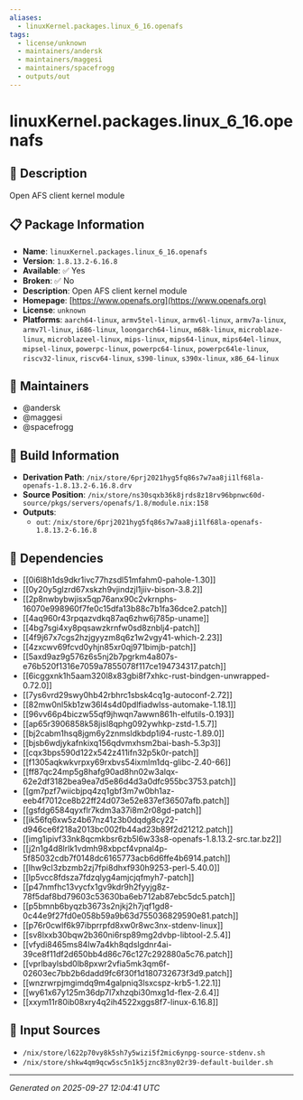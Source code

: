 ```yaml
---
aliases:
  - linuxKernel.packages.linux_6_16.openafs
tags:
  - license/unknown
  - maintainers/andersk
  - maintainers/maggesi
  - maintainers/spacefrogg
  - outputs/out
---
```


# linuxKernel.packages.linux_6_16.openafs

## 📝 Description

Open AFS client kernel module

## 📋 Package Information

- **Name**: `linuxKernel.packages.linux_6_16.openafs`
- **Version**: `1.8.13.2-6.16.8`
- **Available**: ✅ Yes
- **Broken**: ✅ No
- **Description**: Open AFS client kernel module
- **Homepage**: [https://www.openafs.org](https://www.openafs.org)
- **License**: `unknown`
- **Platforms**: `aarch64-linux`, `armv5tel-linux`, `armv6l-linux`, `armv7a-linux`, `armv7l-linux`, `i686-linux`, `loongarch64-linux`, `m68k-linux`, `microblaze-linux`, `microblazeel-linux`, `mips-linux`, `mips64-linux`, `mips64el-linux`, `mipsel-linux`, `powerpc-linux`, `powerpc64-linux`, `powerpc64le-linux`, `riscv32-linux`, `riscv64-linux`, `s390-linux`, `s390x-linux`, `x86_64-linux`
## 👥 Maintainers

- @andersk
- @maggesi
- @spacefrogg


## 🔧 Build Information

- **Derivation Path**: `/nix/store/6prj2021hyg5fq86s7w7aa8ji1lf68la-openafs-1.8.13.2-6.16.8.drv`
- **Source Position**: `/nix/store/ns30sqxb36k8jrds8z18rv96bpnwc60d-source/pkgs/servers/openafs/1.8/module.nix:158`
- **Outputs**:
  - `out`:  `/nix/store/6prj2021hyg5fq86s7w7aa8ji1lf68la-openafs-1.8.13.2-6.16.8`

## 🔗 Dependencies

- [[0i6l8h1ds9dkr1ivc77hzsdl51mfahm0-pahole-1.30]]
- [[0y20y5glzrd67xskzh9vjindzjl1jiiv-bison-3.8.2]]
- [[2p8nwbybwjisx5qp76anx90c2vkrnphs-16070e998960f7fe0c15dfa13b88c7b1fa36dce2.patch]]
- [[4aq960r43rpqazvdkq87aq6zhw6j785p-uname]]
- [[4bg7sgi4xy8pqsawzkrnfw0sd8znblj4-patch]]
- [[4f9j67x7cgs2hzjgyyzm8q6z1w2vgy41-which-2.23]]
- [[4zxcwv69fcvd0yhjn85xr0qj971bimjb-patch]]
- [[5axd9az9g576z6s5nj2b7pgrkm4a807s-e76b520f1316e7059a7855078f117ce194734317.patch]]
- [[6icggxnk1h5aam320l8x83gbi8f7xhkc-rust-bindgen-unwrapped-0.72.0]]
- [[7ys6vrd29swy0hb42rbhrc1sbsk4cq1g-autoconf-2.72]]
- [[82mw0nl5kb1zw36l4s4d0pdlfiadwlss-automake-1.18.1]]
- [[96vv66p4biczw55qf9jhwqn7awwn861h-elfutils-0.193]]
- [[ap65r3906858k58jisl8qphg092ywhkp-zstd-1.5.7]]
- [[bj2cabm1hsq8jgm6y2znmsldkbdp1i94-rustc-1.89.0]]
- [[bjsb6wdjykafnkixq156qdvmxhsm2bai-bash-5.3p3]]
- [[cqx3bps590d122x542z411ifn32p5k0r-patch]]
- [[f1305aqkwkvrpxy69rxbvs54ixmlm1dq-glibc-2.40-66]]
- [[ff87qc24mp5g8hafg90ad8hn02w3alqx-62e2df3182bea9ea7d5e86d4d3a0dfc955bc3753.patch]]
- [[gm7pzf7wiicbjpq4zq1gbf3m7w0bh1az-eeb4f7012ce8b22ff24d073e52e837ef36507afb.patch]]
- [[gsfdg6584qyxflr7kdm3a37i8m2r08gd-patch]]
- [[ik56fq6xw5z4b67nz41z3b0dqdg8cy22-d946ce6f218a2013bc002fb44ad23b89f2d21212.patch]]
- [[img1ipivf33nk8qcmkbsr6zb5l6w33s8-openafs-1.8.13.2-src.tar.bz2]]
- [[j2n1g4d8lrlk1vdmh98xbpcf4vpnal4p-5f85032cdb7f0148dc6165773acb6d6ffe4b6914.patch]]
- [[lhw9cl3zbzmb2zj7fpi8dhxf930h9253-perl-5.40.0]]
- [[lp5vcc8fdsza7fdzqlyg4amjcjqfmyh7-patch]]
- [[p47nmfhc13vycfx1gv9kdr9h2fyyjg8z-78f5daf8bd79603c53630ba6eb712ab87ebc5dc5.patch]]
- [[p5bmnb6byqzb3673s2njkj2h7jqf1gd8-0c44e9f27fd0e058b59a9b63d755036829590e81.patch]]
- [[p76r0cwlf6k97ibprrpfd8xw0r8wc3nx-stdenv-linux]]
- [[sv8lxxb30bqw2b360ni6rsp89mg2dvbp-libtool-2.5.4]]
- [[vfydi8465ms84lw7a4kh8qdslgdnr4ai-39ce8f11df2d650bb4d86c76c127c292880a5c76.patch]]
- [[vprlbaylsbd0lb8pxwr2vfia5mk3qm6f-02603ec7bb2b6dadd9fc6f30f1d180732673f3d9.patch]]
- [[wnzrwrpjmgimdq9m4galpniq3lsxcspz-krb5-1.22.1]]
- [[wy61x67y125m36dp7l7xhzqbi30mxg1d-flex-2.6.4]]
- [[xxym11r80ib08xry4q2ih4522xggs8f7-linux-6.16.8]]

## 📁 Input Sources

- `/nix/store/l622p70vy8k5sh7y5wizi5f2mic6ynpg-source-stdenv.sh`
- `/nix/store/shkw4qm9qcw5sc5n1k5jznc83ny02r39-default-builder.sh`

---
*Generated on 2025-09-27 12:04:41 UTC*
